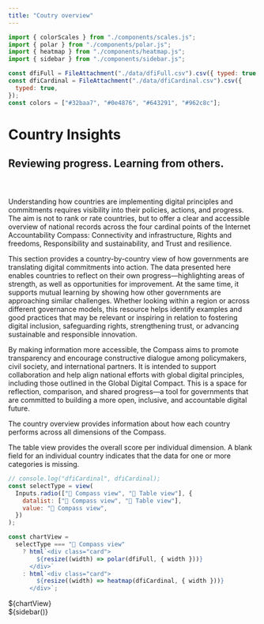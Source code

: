 ```yaml
---
title: "Coutry overview"
---
```


<!-- import externals -->
<head>
<link rel="preconnect" href="https://fonts.googleapis.com">
<link rel="preconnect" href="https://fonts.gstatic.com" crossorigin>
<!-- <link href="https://fonts.googleapis.com/css2?family=Noto+Sans:ital,wght@0,100..900;1,100..900&family=Nunito+Sans:ital,opsz,wght@0,6..12,200..1000;1,6..12,200..1000&family=PT+Sans:ital,wght@0,400;0,700;1,400;1,700&display=swap" rel="stylesheet"> -->
<link rel="stylesheet" href="style.css">
<!-- sidebar -->
<link
  rel="stylesheet"
  href="https://cdnjs.cloudflare.com/ajax/libs/font-awesome/6.4.0/css/all.min.css"
/>
<link rel="stylesheet" href="./sidebar.css" />
</head>

<!-- back to root button -->

<!-- <a href="../" class="back-to-root">
  <span class="arrow"></span>
</a> -->

<!-- import components -->

```js
import { colorScales } from "./components/scales.js";
import { polar } from "./components/polar.js";
import { heatmap } from "./components/heatmap.js";
import { sidebar } from "./components/sidebar.js";
```

<!-- data -->

```js
const dfiFull = FileAttachment("./data/dfiFull.csv").csv({ typed: true });
const dfiCardinal = FileAttachment("./data/dfiCardinal.csv").csv({
  typed: true,
});
const colors = ["#32baa7", "#0e4876", "#643291", "#962c8c"];
```

<div class="hero">
  <h1>Country Insights</h1>
  <h2>Reviewing progress. Learning from others.</h2>
  <!-- <div id="hero-image"></div> -->
  <p style="margin-top: 4em;">Understanding how countries are implementing digital principles and commitments requires visibility into their policies, actions, and progress. The aim is not to rank or rate countries, but to offer a clear and accessible overview of national records across the four cardinal points of the Internet Accountability Compass: Connectivity and infrastructure, Rights and freedoms, Responsibility and sustainability, and Trust and resilience.
  </p>
  <p>This section provides a country-by-country view of how governments are translating digital commitments into action. The data presented here enables countries to reflect on their own progress—highlighting areas of strength, as well as opportunities for improvement. At the same time, it supports mutual learning by showing how other governments are approaching similar challenges. Whether looking within a region or across different governance models, this resource helps identify examples and good practices that may be relevant or inspiring in relation to fostering digital inclusion, safeguarding rights, strengthening trust, or advancing sustainable and responsible innovation.
</p>
  <p>By making information more accessible, the Compass aims to promote transparency and encourage constructive dialogue among policymakers, civil society, and international partners. It is intended to support collaboration and help align national efforts with global digital principles, including those outlined in the Global Digital Compact. This is a space for reflection, comparison, and shared progress—a tool for governments that are committed to building a more open, inclusive, and accountable digital future.
</p>
  <p>The country overview provides information about how each country performs across all dimensions of the Compass.
</p>
  <p>The table view provides the overall score per individual dimension. A blank field for an individual country indicates that the data for one or more categories is missing. 
</p>

```js
// console.log("dfiCardinal", dfiCardinal);
const selectType = view(
  Inputs.radio(["🧭 Compass view", "🏁 Table view"], {
    datalist: ["🧭 Compass view", "🏁 Table view"],
    value: "🧭 Compass view",
  })
);
```

</div>

```js
const chartView =
  selectType === "🧭 Compass view"
    ? html`<div class="card">
        ${resize((width) => polar(dfiFull, { width }))}
      </div>`
    : html`<div class="card">
        ${resize((width) => heatmap(dfiCardinal, { width }))}
      </div>`;
```

<div class="figure-w-full">
  ${chartView}
</div>

<!-- sidebar -->

<div>
    ${sidebar()}
</div>
